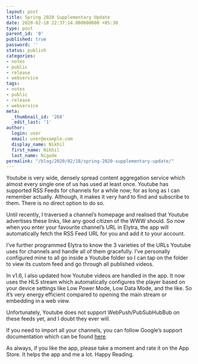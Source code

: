 ```yaml
---
layout: post
title: Spring 2020 Supplementary Update
date: 2020-02-18 22:37:14.000000000 +05:30
type: post
parent_id: '0'
published: true
password: ''
status: publish
categories:
- notes
- public
- release
- webservice
tags:
- notes
- public
- release
- webservice
meta:
  _thumbnail_id: '268'
  _edit_last: '1'
author:
  login: user
  email: user@example.com
  display_name: Nikhil
  first_name: Nikhil
  last_name: Nigade
permalink: "/blog/2020/02/18/spring-2020-supplementary-update/"
---
```

<p>Youtube is very wide, densely spread content aggregation service which almost every single one of us has used at least once. Youtube has supported RSS Feeds for channels for a while now; for as long as I can remember actually. Although, it makes it very hard to find and subscribe to them. There is no direct option to do so.&nbsp;</p>
<p>Until recently, I traversed a channel’s homepage and realised that Youtube advertises these links, like any good citizen of the WWW should. So now when you enter your favourite channel’s URL in Elytra, the app will automatically fetch the RSS Feed URL for you and add it to your account.&nbsp;</p>
<p>I’ve further programmed Elytra to know the 3 varieties of the URLs Youtube uses for channels and handle all of them gracefully. I’ve personally configured mine to all go inside a Youtube folder so I can tap on the folder to view its custom feed and go through all published videos.&nbsp;</p>
<p>In v1.6, I also updated how Youtube videos are handled in the app. It now uses the HLS stream which automatically configures the player based on your device settings like Low Power Mode, Low Data Mode, and the like. So it’s very energy efficient compared to opening the main stream or embedding in a web view.&nbsp;</p>
<p>Unfortunately, Youtube does not support WebPush/PubSubHubBub on these feeds yet, and I doubt they ever will.&nbsp;</p>
<p>If you need to import all your channels, you can follow Google’s support documentation which can be found <a href="https://support.google.com/youtube/answer/6224202?hl=en">here</a>.&nbsp;</p>
<p>As always, if you like the app, please take a moment and rate it on the App Store. It helps the app and me a lot. Happy Reading.</p>
